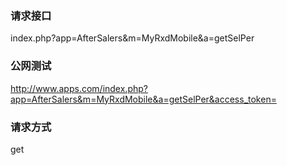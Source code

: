 ### **请求接口**
index.php?app=AfterSalers&m=MyRxdMobile&a=getSelPer



### **公网测试**
http://www.apps.com/index.php?app=AfterSalers&m=MyRxdMobile&a=getSelPer&access_token=

### **请求方式**
get

